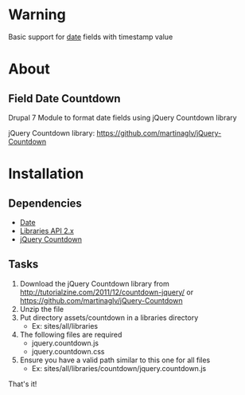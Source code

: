 Warning
=======

Basic support for [date](https://www.drupal.org/project/date) fields with timestamp value


About
=====

Field Date Countdown
--------------------

Drupal 7 Module to format date fields using jQuery Countdown library

jQuery Countdown library: https://github.com/martinaglv/jQuery-Countdown


Installation
============

Dependencies
------------

- [Date](https://www.drupal.org/project/date)
- [Libraries API 2.x](http://drupal.org/project/libraries)
- [jQuery Countdown](http://tutorialzine.com/2011/12/countdown-jquery/)


Tasks
-----

1. Download the jQuery Countdown library from http://tutorialzine.com/2011/12/countdown-jquery/ or https://github.com/martinaglv/jQuery-Countdown
2. Unzip the file
3. Put directory assets/countdown in a libraries directory
    - Ex: sites/all/libraries
5. The following files are required
    - jquery.countdown.js
    - jquery.countdown.css
5. Ensure you have a valid path similar to this one for all files
    - Ex: sites/all/libraries/countdown/jquery.countdown.js

That's it!
